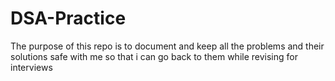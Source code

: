 # DSA-Practice
The purpose of this repo is to document and keep all the problems and their solutions safe with me so that i can go back to them while revising for interviews
